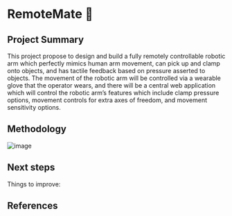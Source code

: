 # RemoteMate 🦾



## Project Summary
This project propose to design and build a fully remotely controllable robotic arm which perfectly mimics
human arm movement, can pick up and clamp onto objects, and has tactile feedback based on
pressure asserted to objects. The movement of the robotic arm will be controlled via a wearable
glove that the operator wears, and there will be a central web application which will control the robotic 
arm’s features which include clamp pressure options, movement controls for extra axes of freedom, and
movement sensitivity options.

## Methodology
![image](https://user-images.githubusercontent.com/57046416/217128001-85da4ccc-5645-4d18-becb-7c64d497bc03.png)

### 


## Next steps

Things to improve:



## References



